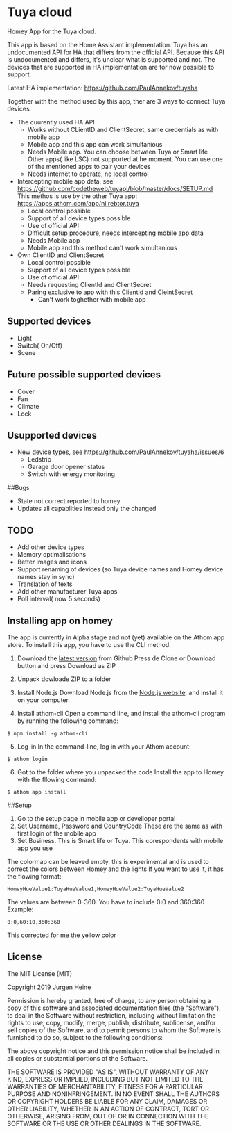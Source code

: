 # Tuya cloud

Homey App for the Tuya cloud.

This app is based on the Home Assistant implementation. Tuya has an undocumented API for HA that differs from the official API.
Because this API is undocumented and differs, it's unclear what is supported and not. The devices that are supported in HA implementation
are for now possible to support. 

Latest HA implementation: https://github.com/PaulAnnekov/tuyaha

Together with the method used by this app, ther are 3 ways to connect Tuya devices. 
- The cuurently used HA API
	+ Works without CLientID and ClientSecret, same credentials as with mobile app
	+ Mobile app and this app can work simultanious
	- Needs Mobile app. You can choose between Tuya or Smart life
	  Other apps( like LSC) not supported at he moment. You can use one of the mentioned apps to pair your devices
	- Needs internet to operate, no local control
- Intercepting mobile app data, see https://github.com/codetheweb/tuyapi/blob/master/docs/SETUP.md
  This methos is use by the other Tuya app: https://apps.athom.com/app/nl.rebtor.tuya
	+ Local control possible
	+ Support of all device types possible
	+ Use of official API
	- Difficult setup procedure, needs intercepting mobile app data
	- Needs Mobile app
	- Mobile app and this method can't work simultanious
- Own ClientID and ClientSecret
	+ Local control possible
	+ Support of all device types possible
	+ Use of official API
	- Needs requesting ClientId and ClientSecret
	- Paring exclusive to app with this ClientId and CleintSecret
		- Can't work toghether with mobile app
	
## Supported devices
- Light
- Switch( On/Off)
- Scene

## Future possible supported devices
- Cover
- Fan
- Climate
- Lock

## Usupported devices
- New device types, see https://github.com/PaulAnnekov/tuyaha/issues/6
	- Ledstrip
	- Garage door opener status
	- Switch with energy monitoring

##Bugs
- State not correct reported to homey
- Updates all capablities instead only the changed

## TODO 
- Add other device types
- Memory optimalisations
- Better images and icons
- Support renaming of devices (so Tuya device names and Homey device names stay in sync)
- Translation of texts
- Add other manufacturer Tuya apps
- Poll interval( now 5 seconds)

## Installing app on homey
The app is currently in Alpha stage and not (yet) available on the Athom app store.
To install this app, you have to use the CLI method.

1. Download the [latest version](https://github.com/jurgenheine/com.tuya.cloud) from Github
Press de Clone or Download button and press Download as ZIP

2. Unpack dowloade ZIP to a folder

3.  Install Node.js
	Download Node.js from the [Node.js website](https://nodejs.org/en/). and install it on your computer.

4. Install athom-cli
Open a command line, and install the athom-cli program by running the following command:
```
$ npm install -g athom-cli
```

5. Log-in
In the command-line, log in with your Athom account:
```
$ athom login
```

6. Got to the folder where you unpacked the code
Install the app to Homey with the fllowing command:
```
$ athom app install
```

##Setup
1. Go to the setup page in mobile app or develloper portal
2. Set Username, Password and CountryCode
   These are the same as with first login of the mobile app
3. Set Business. This is Smart life or Tuya. This corespondents with mobile app you use

The colormap can be leaved empty. this is experimental and is used to correct the colors between Homey and the lights
If you want to use it, it has the flowing format: 
```
HomeyHueValue1:TuyaHueValue1,HomeyHueValue2:TuyaHueValue2
```
The values are between 0-360. You have to include 0:0 and 360:360
Example:
```
0:0,60:10,360:360
```
This corrected for me the yellow color

## License
The MIT License (MIT)

Copyright 2019 Jurgen Heine

Permission is hereby granted, free of charge, to any person obtaining a copy
of this software and associated documentation files (the "Software"), to deal
in the Software without restriction, including without limitation the rights
to use, copy, modify, merge, publish, distribute, sublicense, and/or sell
copies of the Software, and to permit persons to whom the Software is
furnished to do so, subject to the following conditions:

The above copyright notice and this permission notice shall be included in
all copies or substantial portions of the Software.

THE SOFTWARE IS PROVIDED "AS IS", WITHOUT WARRANTY OF ANY KIND, EXPRESS OR
IMPLIED, INCLUDING BUT NOT LIMITED TO THE WARRANTIES OF MERCHANTABILITY,
FITNESS FOR A PARTICULAR PURPOSE AND NONINFRINGEMENT. IN NO EVENT SHALL THE
AUTHORS OR COPYRIGHT HOLDERS BE LIABLE FOR ANY CLAIM, DAMAGES OR OTHER
LIABILITY, WHETHER IN AN ACTION OF CONTRACT, TORT OR OTHERWISE, ARISING FROM,
OUT OF OR IN CONNECTION WITH THE SOFTWARE OR THE USE OR OTHER DEALINGS IN
THE SOFTWARE.
